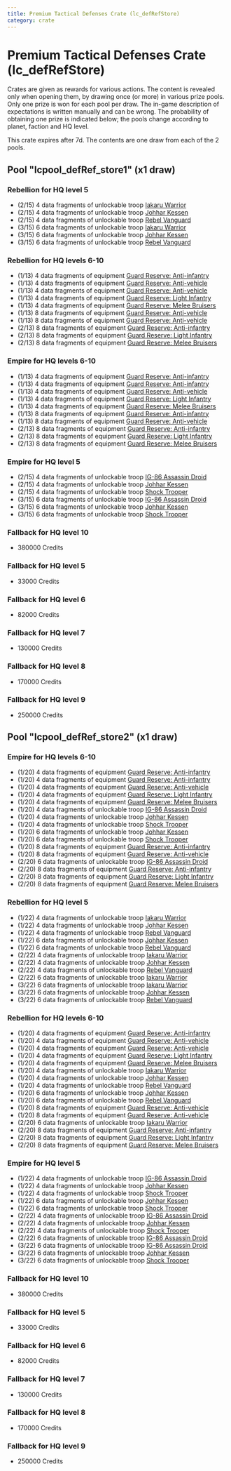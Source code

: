 ```yaml
---
title: Premium Tactical Defenses Crate (lc_defRefStore)
category: crate
---
```


# Premium Tactical Defenses Crate (lc_defRefStore)

Crates are given as rewards for various actions. The content is revealed only when opening them, by drawing once (or more) in various prize pools. Only one prize is won for each pool per draw. The in-game description of expectations is written manually and can be wrong. The probability of obtaining one prize is indicated below; the pools change according to planet, faction and HQ level.

This crate expires after 7d. The contents are one draw from each of the 2 pools.

## Pool "lcpool_defRef_store1" (x1 draw)

### Rebellion for HQ level 5

  * (2/15) 4 data fragments of unlockable troop [Iakaru Warrior](IakaruWarrior)
  * (2/15) 4 data fragments of unlockable troop [Johhar Kessen](RebelJohhar)
  * (2/15) 4 data fragments of unlockable troop [Rebel Vanguard](Vanguard)
  * (3/15) 6 data fragments of unlockable troop [Iakaru Warrior](IakaruWarrior)
  * (3/15) 6 data fragments of unlockable troop [Johhar Kessen](RebelJohhar)
  * (3/15) 6 data fragments of unlockable troop [Rebel Vanguard](Vanguard)

### Rebellion for HQ levels 6-10

  * (1/13) 4 data fragments of equipment [Guard Reserve: Anti-infantry](eqpRebelFactorySummonLight)
  * (1/13) 4 data fragments of equipment [Guard Reserve: Anti-vehicle](eqpRebelBarracksSummonHeavy)
  * (1/13) 4 data fragments of equipment [Guard Reserve: Anti-vehicle](eqpRebelFactorySummonHeavy)
  * (1/13) 4 data fragments of equipment [Guard Reserve: Light Infantry](eqpRebelBarracksSummonLight)
  * (1/13) 4 data fragments of equipment [Guard Reserve: Melee Bruisers](eqpRebelBarracksSummonMedium)
  * (1/13) 8 data fragments of equipment [Guard Reserve: Anti-vehicle](eqpRebelBarracksSummonHeavy)
  * (1/13) 8 data fragments of equipment [Guard Reserve: Anti-vehicle](eqpRebelFactorySummonHeavy)
  * (2/13) 8 data fragments of equipment [Guard Reserve: Anti-infantry](eqpRebelFactorySummonLight)
  * (2/13) 8 data fragments of equipment [Guard Reserve: Light Infantry](eqpRebelBarracksSummonLight)
  * (2/13) 8 data fragments of equipment [Guard Reserve: Melee Bruisers](eqpRebelBarracksSummonMedium)

### Empire for HQ levels 6-10

  * (1/13) 4 data fragments of equipment [Guard Reserve: Anti-infantry](eqpEmpireBarracksSummonHeavy)
  * (1/13) 4 data fragments of equipment [Guard Reserve: Anti-infantry](eqpEmpireFactorySummonLight)
  * (1/13) 4 data fragments of equipment [Guard Reserve: Anti-vehicle](eqpEmpireFactorySummonHeavy)
  * (1/13) 4 data fragments of equipment [Guard Reserve: Light Infantry](eqpEmpireBarracksSummonLight)
  * (1/13) 4 data fragments of equipment [Guard Reserve: Melee Bruisers](eqpEmpireBarracksSummonMedium)
  * (1/13) 8 data fragments of equipment [Guard Reserve: Anti-infantry](eqpEmpireBarracksSummonHeavy)
  * (1/13) 8 data fragments of equipment [Guard Reserve: Anti-vehicle](eqpEmpireFactorySummonHeavy)
  * (2/13) 8 data fragments of equipment [Guard Reserve: Anti-infantry](eqpEmpireFactorySummonLight)
  * (2/13) 8 data fragments of equipment [Guard Reserve: Light Infantry](eqpEmpireBarracksSummonLight)
  * (2/13) 8 data fragments of equipment [Guard Reserve: Melee Bruisers](eqpEmpireBarracksSummonMedium)

### Empire for HQ level 5

  * (2/15) 4 data fragments of unlockable troop [IG-86 Assassin Droid](IG86Droid)
  * (2/15) 4 data fragments of unlockable troop [Johhar Kessen](EmpireJohhar)
  * (2/15) 4 data fragments of unlockable troop [Shock Trooper](Shock)
  * (3/15) 6 data fragments of unlockable troop [IG-86 Assassin Droid](IG86Droid)
  * (3/15) 6 data fragments of unlockable troop [Johhar Kessen](EmpireJohhar)
  * (3/15) 6 data fragments of unlockable troop [Shock Trooper](Shock)

### Fallback for HQ level 10

  * 380000 Credits

### Fallback for HQ level 5

  * 33000 Credits

### Fallback for HQ level 6

  * 82000 Credits

### Fallback for HQ level 7

  * 130000 Credits

### Fallback for HQ level 8

  * 170000 Credits

### Fallback for HQ level 9

  * 250000 Credits

## Pool "lcpool_defRef_store2" (x1 draw)

### Empire for HQ levels 6-10

  * (1/20) 4 data fragments of equipment [Guard Reserve: Anti-infantry](eqpEmpireBarracksSummonHeavy)
  * (1/20) 4 data fragments of equipment [Guard Reserve: Anti-infantry](eqpEmpireFactorySummonLight)
  * (1/20) 4 data fragments of equipment [Guard Reserve: Anti-vehicle](eqpEmpireFactorySummonHeavy)
  * (1/20) 4 data fragments of equipment [Guard Reserve: Light Infantry](eqpEmpireBarracksSummonLight)
  * (1/20) 4 data fragments of equipment [Guard Reserve: Melee Bruisers](eqpEmpireBarracksSummonMedium)
  * (1/20) 4 data fragments of unlockable troop [IG-86 Assassin Droid](IG86Droid)
  * (1/20) 4 data fragments of unlockable troop [Johhar Kessen](EmpireJohhar)
  * (1/20) 4 data fragments of unlockable troop [Shock Trooper](Shock)
  * (1/20) 6 data fragments of unlockable troop [Johhar Kessen](EmpireJohhar)
  * (1/20) 6 data fragments of unlockable troop [Shock Trooper](Shock)
  * (1/20) 8 data fragments of equipment [Guard Reserve: Anti-infantry](eqpEmpireBarracksSummonHeavy)
  * (1/20) 8 data fragments of equipment [Guard Reserve: Anti-vehicle](eqpEmpireFactorySummonHeavy)
  * (2/20) 6 data fragments of unlockable troop [IG-86 Assassin Droid](IG86Droid)
  * (2/20) 8 data fragments of equipment [Guard Reserve: Anti-infantry](eqpEmpireFactorySummonLight)
  * (2/20) 8 data fragments of equipment [Guard Reserve: Light Infantry](eqpEmpireBarracksSummonLight)
  * (2/20) 8 data fragments of equipment [Guard Reserve: Melee Bruisers](eqpEmpireBarracksSummonMedium)

### Rebellion for HQ level 5

  * (1/22) 4 data fragments of unlockable troop [Iakaru Warrior](IakaruWarrior)
  * (1/22) 4 data fragments of unlockable troop [Johhar Kessen](RebelJohhar)
  * (1/22) 4 data fragments of unlockable troop [Rebel Vanguard](Vanguard)
  * (1/22) 6 data fragments of unlockable troop [Johhar Kessen](RebelJohhar)
  * (1/22) 6 data fragments of unlockable troop [Rebel Vanguard](Vanguard)
  * (2/22) 4 data fragments of unlockable troop [Iakaru Warrior](IakaruWarrior)
  * (2/22) 4 data fragments of unlockable troop [Johhar Kessen](RebelJohhar)
  * (2/22) 4 data fragments of unlockable troop [Rebel Vanguard](Vanguard)
  * (2/22) 6 data fragments of unlockable troop [Iakaru Warrior](IakaruWarrior)
  * (3/22) 6 data fragments of unlockable troop [Iakaru Warrior](IakaruWarrior)
  * (3/22) 6 data fragments of unlockable troop [Johhar Kessen](RebelJohhar)
  * (3/22) 6 data fragments of unlockable troop [Rebel Vanguard](Vanguard)

### Rebellion for HQ levels 6-10

  * (1/20) 4 data fragments of equipment [Guard Reserve: Anti-infantry](eqpRebelFactorySummonLight)
  * (1/20) 4 data fragments of equipment [Guard Reserve: Anti-vehicle](eqpRebelBarracksSummonHeavy)
  * (1/20) 4 data fragments of equipment [Guard Reserve: Anti-vehicle](eqpRebelFactorySummonHeavy)
  * (1/20) 4 data fragments of equipment [Guard Reserve: Light Infantry](eqpRebelBarracksSummonLight)
  * (1/20) 4 data fragments of equipment [Guard Reserve: Melee Bruisers](eqpRebelBarracksSummonMedium)
  * (1/20) 4 data fragments of unlockable troop [Iakaru Warrior](IakaruWarrior)
  * (1/20) 4 data fragments of unlockable troop [Johhar Kessen](RebelJohhar)
  * (1/20) 4 data fragments of unlockable troop [Rebel Vanguard](Vanguard)
  * (1/20) 6 data fragments of unlockable troop [Johhar Kessen](RebelJohhar)
  * (1/20) 6 data fragments of unlockable troop [Rebel Vanguard](Vanguard)
  * (1/20) 8 data fragments of equipment [Guard Reserve: Anti-vehicle](eqpRebelBarracksSummonHeavy)
  * (1/20) 8 data fragments of equipment [Guard Reserve: Anti-vehicle](eqpRebelFactorySummonHeavy)
  * (2/20) 6 data fragments of unlockable troop [Iakaru Warrior](IakaruWarrior)
  * (2/20) 8 data fragments of equipment [Guard Reserve: Anti-infantry](eqpRebelFactorySummonLight)
  * (2/20) 8 data fragments of equipment [Guard Reserve: Light Infantry](eqpRebelBarracksSummonLight)
  * (2/20) 8 data fragments of equipment [Guard Reserve: Melee Bruisers](eqpRebelBarracksSummonMedium)

### Empire for HQ level 5

  * (1/22) 4 data fragments of unlockable troop [IG-86 Assassin Droid](IG86Droid)
  * (1/22) 4 data fragments of unlockable troop [Johhar Kessen](EmpireJohhar)
  * (1/22) 4 data fragments of unlockable troop [Shock Trooper](Shock)
  * (1/22) 6 data fragments of unlockable troop [Johhar Kessen](EmpireJohhar)
  * (1/22) 6 data fragments of unlockable troop [Shock Trooper](Shock)
  * (2/22) 4 data fragments of unlockable troop [IG-86 Assassin Droid](IG86Droid)
  * (2/22) 4 data fragments of unlockable troop [Johhar Kessen](EmpireJohhar)
  * (2/22) 4 data fragments of unlockable troop [Shock Trooper](Shock)
  * (2/22) 6 data fragments of unlockable troop [IG-86 Assassin Droid](IG86Droid)
  * (3/22) 6 data fragments of unlockable troop [IG-86 Assassin Droid](IG86Droid)
  * (3/22) 6 data fragments of unlockable troop [Johhar Kessen](EmpireJohhar)
  * (3/22) 6 data fragments of unlockable troop [Shock Trooper](Shock)

### Fallback for HQ level 10

  * 380000 Credits

### Fallback for HQ level 5

  * 33000 Credits

### Fallback for HQ level 6

  * 82000 Credits

### Fallback for HQ level 7

  * 130000 Credits

### Fallback for HQ level 8

  * 170000 Credits

### Fallback for HQ level 9

  * 250000 Credits